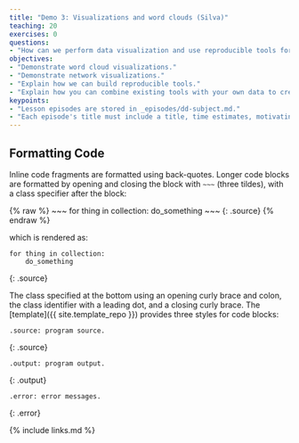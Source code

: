 ```yaml
---
title: "Demo 3: Visualizations and word clouds (Silva)"
teaching: 20
exercises: 0
questions:
- "How can we perform data visualization and use reproducible tools for my own data"
objectives:
- "Demonstrate word cloud visualizations."
- "Demonstrate network visualizations."
- "Explain how we can build reproducible tools."
- "Explain how you can combine existing tools with your own data to create reproducible packages"
keypoints:
- "Lesson episodes are stored in _episodes/dd-subject.md."
- "Each episode's title must include a title, time estimates, motivating questions, lesson objectives, and key points."
---
```


## Formatting Code

Inline code fragments are formatted using back-quotes.
Longer code blocks are formatted by opening and closing the block with `~~~` (three tildes),
with a class specifier after the block:

{% raw %}
    ~~~
    for thing in collection:
        do_something
    ~~~
    {: .source}
{% endraw %}

which is rendered as:

~~~
for thing in collection:
    do_something
~~~
{: .source}

The class specified at the bottom using an opening curly brace and colon,
the class identifier with a leading dot,
and a closing curly brace.
The [template]({{ site.template_repo }}) provides three styles for code blocks:

~~~
.source: program source.
~~~
{: .source}

~~~
.output: program output.
~~~
{: .output}

~~~
.error: error messages.
~~~
{: .error}

{% include links.md %}
